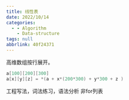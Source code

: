 ```yaml
---
title: 线性表
date: 2022/10/14
categories:
  - - Algorithm
    - Data-structure
tags: null
abbrlink: 40f24371
---
```



高维数组按行展开。
```c++
a[100][200][300]
a[x][y][z] = *(a + x*(200*300) + y*300 + z )
```
工程写法，词法练习，语法分析
非for列表
